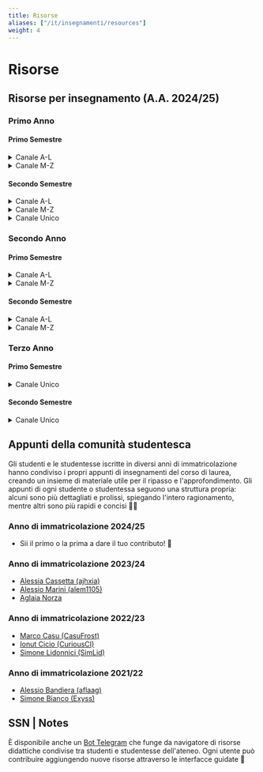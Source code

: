 ```yaml
---
title: Risorse
aliases: ["/it/insegnamenti/resources"]
weight: 4
---
```


# Risorse

## Risorse per insegnamento (A.A. 2024/25)

### Primo Anno

#### Primo Semestre

<details>
<summary>Canale A-L</summary>

|                Nome                 | E-learning | Sito |                                                                    Forum                                                                     |                    Chat                    |
|:-----------------------------------:|:----------:|:----:|:--------------------------------------------------------------------------------------------------------------------------------------------:|:------------------------------------------:|
|        Calcolo Differenziale        |     -      |  -   |                                                                      -                                                                       | [Telegram](https://t.me/+Cw_63BoRvE03YmM0) |
|    Fondamenti di Programmazione     |     -      |  -   |                                                                      -                                                                       | [Telegram](https://t.me/+NQ8H6iLHOIIwMzM0) |
| Metodi Matematici per l'Informatica |     -      |  -   | [GitHub](https://github.com/sapienzastudentsnetwork/metodi-matematici-per-l-informatica/blob/main/carlucci/README.md#aa-202425-carlucci-a-l) | [Telegram](https://t.me/+m_-WkFEmQzdmZDZk) |
|  Progettazione di Sistemi Digitali  |     -      |  -   |                            [GitHub](https://github.com/sapienzastudentsnetwork/progettazione-di-sistemi-digitali)                            | [Telegram](https://t.me/+hr9OFwWWGCZhODU0) |
</details>

<details>
<summary>Canale M-Z</summary>

|                Nome                 | E-learning | Sito |                                                                   Forum                                                                    |                    Chat                    |
|:-----------------------------------:|:----------:|:----:|:------------------------------------------------------------------------------------------------------------------------------------------:|:------------------------------------------:|
|        Calcolo Differenziale        |     -      |  -   |                                                                     -                                                                      | [Telegram](https://t.me/+Cw_63BoRvE03YmM0) |
|    Fondamenti di Programmazione     |     -      |  -   |                                                                     -                                                                      | [Telegram](https://t.me/+NQ8H6iLHOIIwMzM0) |
| Metodi Matematici per l'Informatica |     -      |  -   | [GitHub](https://github.com/sapienzastudentsnetwork/metodi-matematici-per-l-informatica/blob/main/piperno/README.md#aa-202425-piperno-m-z) | [Telegram](https://t.me/+m_-WkFEmQzdmZDZk) |
|  Progettazione di Sistemi Digitali  |     -      |  -   |                           [GitHub](https://github.com/sapienzastudentsnetwork/progettazione-di-sistemi-digitali)                           | [Telegram](https://t.me/+hr9OFwWWGCZhODU0) |

</details>

#### Secondo Semestre

<details>
<summary>Canale A-L</summary>

|              Nome              |                                E-learning                                |                                  Sito                                  |                                        Forum                                        |                    Chat                    |
|:------------------------------:|:------------------------------------------------------------------------:|:----------------------------------------------------------------------:|:-----------------------------------------------------------------------------------:|:------------------------------------------:|
| Architettura degli Elaboratori | [Classroom](https://classroom.google.com/c/MjEzMTMwNjM4ODda?cjc=3gyvx3v) |                                   -                                    | [GitHub](https://github.com/sapienzastudentsnetwork/architettura-degli-elaboratori) | [Telegram](https://t.me/+2PAqwS4raLY4N2U0) |
|       Calcolo Integrale        |     [Moodle](https://elearning.uniroma1.it/course/view.php?id=19453)     |                                   -                                    |                                          -                                          | [Telegram](https://t.me/+lnnFbmFQNNBjNGRk) |
|  Introduzione agli Algoritmi   |                                    -                                     | [Twiki](https://twiki.di.uniroma1.it/twiki/view/Intro_algo/AD/WebHome) |                                          -                                          | [Telegram](https://t.me/+wJY633Yc1pUxMjk0) |
| Metodologie di Programmazione  | [Classroom](https://classroom.google.com/c/MjMxMzkwNDI4ODBa?cjc=xyuzdvs) |                                   -                                    |                                          -                                          | [Telegram](https://t.me/+8iyKxeRgfXtmY2Y0) |
</details>

<details>
<summary>Canale M-Z</summary>

|              Nome              |                                E-learning                                |                                  Sito                                  |                                        Forum                                        |                    Chat                    |
|:------------------------------:|:------------------------------------------------------------------------:|:----------------------------------------------------------------------:|:-----------------------------------------------------------------------------------:|:------------------------------------------:|
| Architettura degli Elaboratori | [Classroom](https://classroom.google.com/c/MjEyOTU2NTc3NjRa?cjc=udl23r6) |                                   -                                    | [GitHub](https://github.com/sapienzastudentsnetwork/architettura-degli-elaboratori) | [Telegram](https://t.me/+2PAqwS4raLY4N2U0) |
|       Calcolo Integrale        |                                    -                                     |                                   -                                    |                                          -                                          | [Telegram](https://t.me/+lnnFbmFQNNBjNGRk) |
|  Introduzione agli Algoritmi   |                                    -                                     | [Twiki](https://twiki.di.uniroma1.it/twiki/view/Intro_algo/PZ/WebHome) |                                          -                                          | [Telegram](https://t.me/+wJY633Yc1pUxMjk0) |
| Metodologie di Programmazione  | [Classroom](https://classroom.google.com/c/MjMxMTY2MzE1ODBa?cjc=a24pro4) |                                   -                                    |                                          -                                          | [Telegram](https://t.me/+8iyKxeRgfXtmY2Y0) |
</details>

<details>
<summary>Canale Unico</summary>

|      Nome      |                                                                  E-learning                                                                   | Sito | Forum |                    Chat                    |
|:--------------:|:---------------------------------------------------------------------------------------------------------------------------------------------:|:----:|:-----:|:------------------------------------------:|
| Lingua Inglese | [[Presenza]](https://elearning.uniroma1.it/enrol/index.php?id=19297) [[Teledidattica]](https://elearning.unitelma.it/course/view.php?id=1831) |  -   |   -   | [Telegram](https://t.me/+clLwVwTLUHk3YzM0) |
</details>

### Secondo Anno

#### Primo Semestre

<details>
<summary>Canale A-L</summary>

|           Nome            | E-learning | Sito |                                                            Forum                                                            |                    Chat                    |
|:-------------------------:|:----------:|:----:|:---------------------------------------------------------------------------------------------------------------------------:|:------------------------------------------:|
|          Algebra          |     -      |  -   |   [GitHub](https://github.com/sapienzastudentsnetwork/algebra/blob/main/viaggi/README.md#aa-202425-viaggi---cherubini-al)   | [Telegram](https://t.me/+798mXLThj_JmYTBk) |
|      Basi di Dati 1       |     -      |  -   |                             [GitHub](https://github.com/sapienzastudentsnetwork/basi-di-dati-1)                             | [Telegram](https://t.me/+eRVplF3Va3dlNDJk) |
| Calcolo delle Probabilità |     -      |  -   | [GitHub](https://github.com/sapienzastudentsnetwork/calcolo-delle-probabilita/blob/main/nappo/README.md#aa-202425-nappo-al) | [Telegram](https://t.me/+Dq6lPczRbJtmNmVk) |
|    Sistemi Operativi 1    |     -      |  -   |                                                              -                                                              | [Telegram](https://t.me/+oF0ppISY8EFmOTZk) |
</details>

<details>
<summary>Canale M-Z</summary>

|           Nome            | E-learning | Sito |                                                                 Forum                                                                 |                    Chat                    |
|:-------------------------:|:----------:|:----:|:-------------------------------------------------------------------------------------------------------------------------------------:|:------------------------------------------:|
|          Algebra          |     -      |  -   |            [GitHub](https://github.com/sapienzastudentsnetwork/algebra/blob/main/pellarin/README.md#aa-202425-pellarin-mz)            | [Telegram](https://t.me/+798mXLThj_JmYTBk) |
|      Basi di Dati 1       |     -      |  -   |                                  [GitHub](https://github.com/sapienzastudentsnetwork/basi-di-dati-1)                                  | [Telegram](https://t.me/+eRVplF3Va3dlNDJk) |
| Calcolo delle Probabilità |     -      |  -   | [GitHub](https://github.com/sapienzastudentsnetwork/calcolo-delle-probabilita/blob/main/faggionato/README.md#aa-202425-faggionato-mz) | [Telegram](https://t.me/+Dq6lPczRbJtmNmVk) |
|    Sistemi Operativi 1    |     -      |  -   |                                                                   -                                                                   | [Telegram](https://t.me/+oF0ppISY8EFmOTZk) |
</details>

#### Secondo Semestre

<details>
<summary>Canale A-L</summary>

|            Nome            |                                E-learning                                |                                 Sito                                 |                                                                  Forum                                                                   |                    Chat                    |
|:--------------------------:|:------------------------------------------------------------------------:|:--------------------------------------------------------------------:|:----------------------------------------------------------------------------------------------------------------------------------------:|:------------------------------------------:|
|       Basi di Dati 2       |     [Moodle](https://elearning.uniroma1.it/course/view.php?id=17659)     |                                  -                                   |                                   [GitHub](https://github.com/sapienzastudentsnetwork/basi-di-dati-2)                                    | [Telegram](https://t.me/+xTuUWRfneSwwMjBk) |
| Progettazione di Algoritmi |                                    -                                     | [Wollan](http://wwwusers.di.uniroma1.it/~wollan/Prog_Alg/index.html) | [GitHub](https://github.com/sapienzastudentsnetwork/progettazione-di-algoritmi/blob/main/wollan/README.md#aa-202425-wollan---paesani-al) | [Telegram](https://t.me/+qtCCTLlBW4pjY2Jk) |
|    Reti di Elaboratori     | [Classroom](https://classroom.google.com/c/MjMwOTU4NzAwNzBa?cjc=sfh4tjl) |                                  -                                   |                   [GitHub](https://github.com/sapienzastudentsnetwork/reti-di-elaboratori/blob/main/checco/README.md)                    | [Telegram](https://t.me/+vNSkWJUgs9Y1MzFk) |
|    Sistemi Operativi 2     | [Classroom](https://classroom.google.com/c/MjEzNDU3NDQxNDJa?cjc=3uyl6ch) |                                  -                                   |                                                                    -                                                                     | [Telegram](https://t.me/+PzNOzkmwVio4Nzg0) |
</details>

<details>
<summary>Canale M-Z</summary>

|            Nome            |                                  E-learning                                  |                                Sito                                 |                                                                Forum                                                                 |                    Chat                    |
|:--------------------------:|:----------------------------------------------------------------------------:|:-------------------------------------------------------------------:|:------------------------------------------------------------------------------------------------------------------------------------:|:------------------------------------------:|
|       Basi di Dati 2       |       [Moodle](https://elearning.uniroma1.it/course/view.php?id=17659)       |                                  -                                  |                                 [GitHub](https://github.com/sapienzastudentsnetwork/basi-di-dati-2)                                  | [Telegram](https://t.me/+xTuUWRfneSwwMjBk) |
| Progettazione di Algoritmi | [Google Group](https://groups.google.com/a/di.uniroma1.it/g/algoritmi2_aa25) | [Twiki](https://twiki.di.uniroma1.it/twiki/view/Algoritmi2/WebHome) | [GitHub](https://github.com/sapienzastudentsnetwork/progettazione-di-algoritmi/blob/main/monti/README.md#aa-202425-monti---salvo-mz) | [Telegram](https://t.me/+qtCCTLlBW4pjY2Jk) |
|    Reti di Elaboratori     |   [Classroom](https://classroom.google.com/c/MjEzMzIzMjE4MDBa?cjc=27vt4xu)   |                                  -                                  |                 [GitHub](https://github.com/sapienzastudentsnetwork/reti-di-elaboratori/blob/main/maselli/README.md)                 | [Telegram](https://t.me/+vNSkWJUgs9Y1MzFk) |
|    Sistemi Operativi 2     |   [Classroom](https://classroom.google.com/c/NzU2Mzc2MzcxMTU4?cjc=dmwksud)   |                                  -                                  |                                                                  -                                                                   | [Telegram](https://t.me/+PzNOzkmwVio4Nzg0) |
</details>

### Terzo Anno

#### Primo Semestre

<details>
<summary>Canale Unico</summary>

|               Nome               | E-learning |                          Sito                           |                                        Forum                                         |                                              Chat                                              |
|:--------------------------------:|:----------:|:-------------------------------------------------------:|:------------------------------------------------------------------------------------:|:----------------------------------------------------------------------------------------------:|
|  Automi, Calcolabilità e Compl.  |     -      | [Venturi](https://dventuri83.github.io/projects/3_acc/) | [GitHub](http://github.com/sapienzastudentsnetwork/automi-calcolabilita-complessita) | [[Presenza]](https://t.me/+u6hEDMJqXsNhZjk0) [[Teledidattica]](https://t.me/+cyF-V6dnurcyNGQ0) |
|      Data Science e Diritto      |     -      |                            -                            |                                          -                                           |                           [Telegram](https://t.me/+bHU0Mc28yjBhZWM0)                           |
|              Fisica              |     -      |                            -                            |                                          -                                           |                           [Telegram](https://t.me/+-ZO2tsF0w8YyNDE8)                           |
|     Ingegneria del Software      |     -      |                            -                            |                                          -                                           | [[Presenza]](https://t.me/+u6hEDMJqXsNhZjk0) [[Teledidattica]](https://t.me/+ziirbiKQi2g5ZjU0) |
|    Interazione Uomo Macchina     |     -      |                            -                            |                                          -                                           |                           [Telegram](https://t.me/+HPJydQNfbJRmM2Y8)                           |
|   Linguaggi di Programmazione    |     -      |                            -                            |                                          -                                           |                           [Telegram](https://t.me/+YNWScBhdFWE1NWNk)                           |
| Org. e Gest. Start-Up Az. (OGA)  |     -      |                            -                            |                                          -                                           |  [[Smeriglio]](https://t.me/+TW9IFCi061Q0Nzk8) [[Corteselli]](https://t.me/+h26LuLyZ0qg3MzU0)  |
|   Prog. Sist. Emb. e Multicore   |     -      |                            -                            |                                          -                                           |                           [Telegram](https://t.me/+vrv-7-gEDINhMzZk)                           |
| Programmazione per il Web (WASA) |     -      |                            -                            |                                          -                                           |                           [Telegram](https://t.me/+TopZxkqZSSo2MzQ0)                           |
|     [ACSAI] Business and CS      |     -      |                            -                            |                                          -                                           |                           [Telegram](https://t.me/+Z8YI05oono0yNjFk)                           |
|      [ACSAI] Cybersecurity       |     -      |                            -                            |                                          -                                           |                           [Telegram](https://t.me/+ZLceB7Q8cSA2NzA0)                           |
</details>

#### Secondo Semestre

<details>
<summary>Canale Unico</summary>

|               Nome                |                                     E-learning                                      |                                            Sito                                             | Forum |                    Chat                    |
|:---------------------------------:|:-----------------------------------------------------------------------------------:|:-------------------------------------------------------------------------------------------:|:-----:|:------------------------------------------:|
|      Biologia Computazionale      |                                          -                                          |                                              -                                              |   -   | [Telegram](https://t.me/+cBediJPv7GxmZTc8) |
|     Intelligenza Artificiale      |          [Moodle](https://elearning.uniroma1.it/course/view.php?id=17798)           |                                              -                                              |   -   | [Telegram](https://t.me/+qSkWuJbIauY2ODI0) |
|      Linguaggi e Compilatori      | [Google Group](https://groups.google.com/a/uniroma1.it/g/linguaggiecompilatori2425) | [Google Sites](https://sites.google.com/uniroma1.it/linguaggi-e-compilatori-2425/home-page) |   -   | [Telegram](https://t.me/+EOvDZsXSLI0zZGRk) |
|        Matematica Discreta        |      [Classroom](https://classroom.google.com/c/MjMxMzE2NDM1MTBa?cjc=273ewuv)       |                                              -                                              |   -   | [Telegram](https://t.me/+9gj83CXWj6MxZTM8) |
|     Modelli e Ottimizzazione      |                                          -                                          |          [Wollan](http://wwwusers.di.uniroma1.it/~wollan/Optimization/index.html)           |   -   | [Telegram](https://t.me/+nx7dseifrswzNGU6) |
|             Sicurezza             |      [Classroom](https://classroom.google.com/c/NzU2MzUxNzQ1NDc5?cjc=ix3ukhb)       |                                              -                                              |   -   | [Telegram](https://t.me/+WfOOX_dUtBJkZmVk) |
|  Tecn. Prog. Funz. e Imp. (TPFI)  |      [Classroom](https://classroom.google.com/c/MjEyMzY0Nzg0MTVa?cjc=itdft22)       |                [Twiki](https://twiki.di.uniroma1.it/twiki/view/TPFI/WebHome)                |   -   | [Telegram](https://t.me/+X7XCdT3tfA83OTVk) |
|      Ver. e Val. Sist. Int.       |           [Moodle](https://elearning.uniroma1.it/enrol/index.php?id=4007)           |                                              -                                              |   -   | [Telegram](https://t.me/+D1TVbwQqf8kxZjRk) |
|  [ACSAI, 2y] AI Lab: CV and NLP   |      [Classroom](https://classroom.google.com/c/MjEzNDE2NjMzMTRa?cjc=ilb3y2t)       |                                              -                                              |   -   | [Telegram](https://t.me/+wg42G94fUtJlY2Fk) |
|  [ACSAI] Human Comp. Int. (HCI)   |                                          -                                          |                                              -                                              |   -   | [Telegram](https://t.me/+vKK_-l_aqoJjMmQ0) |
| [ACSAI] Law and Computer Science  |      [Classroom](https://classroom.google.com/c/MjMxNTAxOTM1NDNa?cjc=52vdzxx)       |                                              -                                              |   -   | [Telegram](https://t.me/+Mvi6pA7Mlc4xNDU0) |
| [Tele] Gamification e Game Design |                                          -                                          |                                              -                                              |   -   | [Telegram](https://t.me/+CnCSKOzEdU05ODE0) |
</details>

## Appunti della comunità studentesca

Gli studenti e le studentesse iscritte in diversi anni di immatricolazione hanno condiviso i propri appunti di insegnamenti del corso di laurea, creando un insieme di materiale utile per il ripasso e l'approfondimento. Gli appunti di ogni studente o studentessa seguono una struttura propria: alcuni sono più dettagliati e prolissi, spiegando l'intero ragionamento, mentre altri sono più rapidi e concisi 🧙‍♂️

### Anno di immatricolazione 2024/25

- Sii il primo o la prima a dare il tuo contributo! 🙂

### Anno di immatricolazione 2023/24

- [Alessia Cassetta (ajhxia)](https://github.com/ajhxia/UNI)
- [Alessio Marini (alem1105)](https://alem1105.github.io/Quartz/)
- [Aglaia Norza](https://github.com/AglaiaNorza/notes-ig)

### Anno di immatricolazione 2022/23

- [Marco Casu (CasuFrost)](https://github.com/CasuFrost/University_notes)
- [Ionut Cicio (CuriousCI)](https://curiousci.github.io/university/)
- [Simone Lidonnici (SimLid)](https://github.com/SimoneLid/Notes-Informatica)

### Anno di immatricolazione 2021/22

- [Alessio Bandiera (aflaag)](https://github.com/aflaag-notes)
- [Simone Bianco (Exyss)](https://github.com/Exyss/university-notes)

## SSN | Notes

È disponibile anche un [Bot Telegram](https://t.me/SSN_Notes_Bot) che funge da navigatore di risorse didattiche condivise tra studenti e studentesse dell'ateneo. Ogni utente può contribuire aggiungendo nuove risorse attraverso le interfacce guidate 🚀